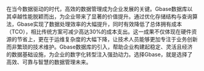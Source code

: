 在当今数据驱动的时代，高效的数据管理成为企业发展的关键。Gbase数据库以其卓越性能脱颖而出，为企业带来了显著的价值提升。通过优化存储结构与查询算法，Gbase实现了数据处理效率的大幅提升，同时有效降低了总体拥有成本（TCO），相比传统方案可减少高达30%的成本支出。这一成果不仅体现在硬件资源的节省上，更在于运维复杂度的大幅下降，让技术人员能够更加专注于业务创新而非繁琐的技术维护。Gbase数据库的引入，帮助企业构建起稳定、灵活且经济的数据基础设施，为企业的数字化转型注入强劲动力。选择Gbase，就是选择了高效、可靠与智慧的数据管理未来。